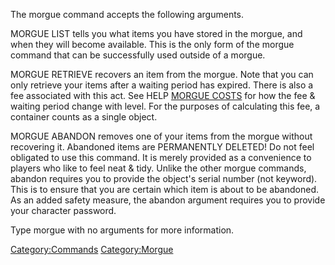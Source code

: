 The morgue command accepts the following arguments.

MORGUE LIST tells you what items you have stored in the morgue, and when
they will become available. This is the only form of the morgue command
that can be successfully used outside of a morgue.

MORGUE RETRIEVE recovers an item from the morgue. Note that you can only
retrieve your items after a waiting period has expired. There is also a
fee associated with this act. See HELP [MORGUE
COSTS](Morgue_Costs.md "wikilink") for how the fee & waiting period
change with level. For the purposes of calculating this fee, a container
counts as a single object.

MORGUE ABANDON removes one of your items from the morgue without
recovering it. Abandoned items are PERMANENTLY DELETED! Do not feel
obligated to use this command. It is merely provided as a convenience to
players who like to feel neat & tidy. Unlike the other morgue commands,
abandon requires you to provide the object's serial number (not
keyword). This is to ensure that you are certain which item is about to
be abandoned. As an added safety measure, the abandon argument requires
you to provide your character password.

Type morgue with no arguments for more information.

[Category:Commands](Category:Commands "wikilink")
[Category:Morgue](Category:Morgue "wikilink")

